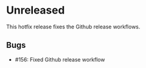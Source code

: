 # Unreleased

This hotfix release fixes the Github release workflows.

## Bugs

 - #156: Fixed Github release workflow
